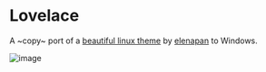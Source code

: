 # Lovelace
A ~copy~ port of a [beautiful linux theme](https://www.reddit.com/r/unixporn/comments/hpakeu/awesome_afternoon_in_a_perfect_world/) by [elenapan](https://github.com/elenapan) to Windows.

![image](https://user-images.githubusercontent.com/81793953/130920785-e40407af-bec6-4184-bf8d-21576a5c038f.png?size=512)

